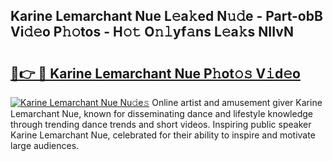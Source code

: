 ## Karine Lemarchant Nue L𝚎a𝚔ed N𝚞𝚍e - Part-obB Vi𝚍𝚎o P𝚑𝚘tos - H𝚘𝚝 O𝚗𝚕yf𝚊ns L𝚎a𝚔s NIIvN

# <h2><a href="http://kfcpkc.oniu.top/?m=Karine+Lemarchant+Nue">🔗👉 🔴 Karine Lemarchant Nue P𝚑ot𝚘𝚜 V𝚒d𝚎o</a></h2>

[![Karine Lemarchant Nue Nu𝚍e𝚜](https://i.imgur.com/0qMVB7G.gif)](http://kfcpkc.oniu.top/?m=Karine+Lemarchant+Nue)
Online artist and amusement giver Karine Lemarchant Nue, known for disseminating dance and lifestyle knowledge through trending dance trends and short videos. Inspiring public speaker Karine Lemarchant Nue, celebrated for their ability to inspire and motivate large audiences.  
